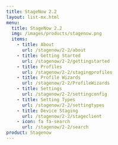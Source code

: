 ```yaml
---
title: StageNow 2.2
layout: list-mx.html
menu:
  title: StageNow 2.2
  img: /images/products/stagenow.png
  items:
    - title: About
      url: /stagenow/2-2/about
    - title: Getting Started
      url: /stagenow/2-2/gettingstarted
    - title: Profiles
      url: /stagenow/2-2/stagingprofiles
    - title: Profile Wizards
      url: /stagenow/2-2/ProfileWizards
    - title: Settings
      url: /stagenow/2-2/settingconfig
    - title: Setting Types
      url: /stagenow/2-2/settingtypes
    - title: Device Staging
      url: /stagenow/2-2/stageclient
    - icon: fa fa-search
      url: /stagenow/2-2/search
product: Stagenow
---
```







